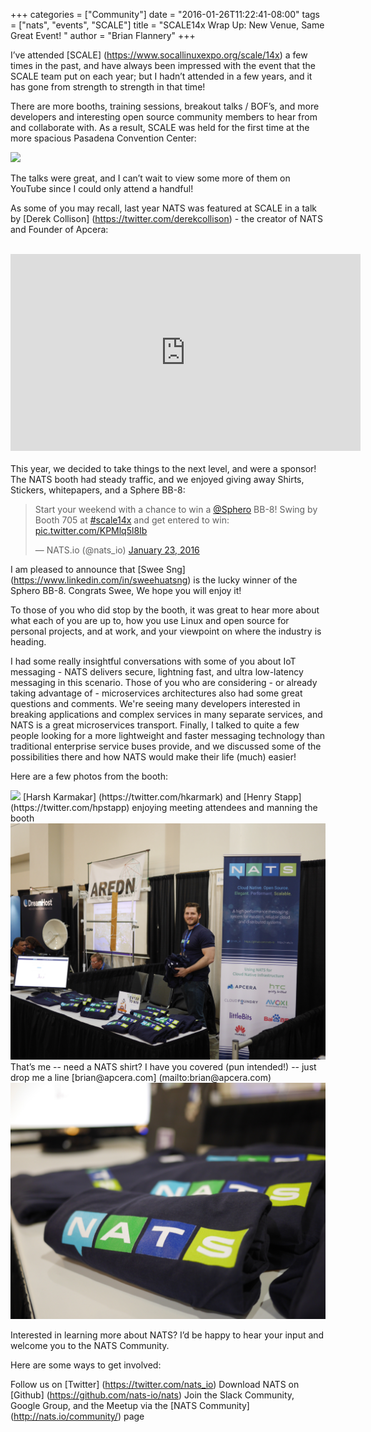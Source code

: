 +++
categories = ["Community"]
date = "2016-01-26T11:22:41-08:00"
tags = ["nats", "events", "SCALE"]
title = "SCALE14x Wrap Up: New Venue, Same Great Event! "
author = "Brian Flannery"
+++

I’ve attended [SCALE] (https://www.socallinuxexpo.org/scale/14x) a few times in the past, and have always been impressed with the event that the SCALE team put on each year; but I hadn’t attended in a few years, and it has gone from strength to strength in that time!

There are more booths, training sessions, breakout talks / BOF’s, and more developers and interesting open source community members to hear from and collaborate with. As a result, SCALE was held for the first time at the more spacious Pasadena Convention Center:

<img src="/img/blog/20160121_084632.jpg">

The talks were great, and I can’t wait to view some more of them on YouTube since I could only attend a handful!

As some of you may recall, last year NATS was featured at SCALE in a talk by [Derek Collison] (https://twitter.com/derekcollison) - the creator of NATS and Founder of Apcera:

<br>

<iframe width="560" height="315" src="https://www.youtube.com/embed/5GcAgMPECxE" frameborder="0" allowfullscreen></iframe>
<br>

<br>
This year, we decided to take things to the next level, and were a sponsor!  The NATS booth had steady traffic, and we enjoyed giving away Shirts, Stickers, whitepapers, and a Sphere BB-8:


<blockquote class="twitter-tweet" lang="en"><p lang="en" dir="ltr">Start your weekend with a chance to win a <a href="https://twitter.com/Sphero">@Sphero</a> BB-8! Swing by Booth 705 at <a href="https://twitter.com/hashtag/scale14x?src=hash">#scale14x</a> and get entered to win: <a href="https://t.co/KPMlq5l8Ib">pic.twitter.com/KPMlq5l8Ib</a></p>&mdash; NATS.io (@nats_io) <a href="https://twitter.com/nats_io/status/690905559252373505">January 23, 2016</a></blockquote>
<script async src="//platform.twitter.com/widgets.js" charset="utf-8"></script>




I am pleased to announce that [Swee Sng] (https://www.linkedin.com/in/sweehuatsng) is the lucky winner of the Sphero BB-8. Congrats Swee, We hope you will enjoy it!

To those of you who did stop by the booth, it was great to hear more about what each of you are up to, how you use Linux and open source for personal projects, and at work, and your viewpoint on where the industry is heading.

I had some really insightful conversations with some of you about IoT messaging - NATS delivers secure, lightning fast, and ultra low-latency messaging in this scenario. Those of you who are considering - or already taking advantage of - microservices architectures also had some great questions and comments. We're seeing many developers interested in breaking applications and complex services in many separate services, and NATS is a great microservices transport. Finally, I talked to quite a few people looking for a more lightweight and faster messaging technology than traditional enterprise service buses provide, and we discussed some of the possibilities there and how NATS would make their life (much) easier!

Here are a few photos from the booth:


<img src="/img/blog/20160121_084632.jpg">
[Harsh Karmakar] (https://twitter.com/hkarmark) and [Henry Stapp] (https://twitter.com/hpstapp) enjoying meeting attendees and manning the booth


<img src="src/blog/IMG_0431.JPG">
That’s me -- need a NATS shirt? I have you covered (pun intended!) -- just drop me a line [brian@apcera.com] (mailto:brian@apcera.com)

<img src="src/blog/IMG_0430.JPG">

Interested in learning more about NATS? I’d be happy to hear your input and welcome you to the NATS Community.

Here are some ways to get involved:

Follow us on [Twitter] (https://twitter.com/nats_io)
Download NATS on [Github] (https://github.com/nats-io/nats)
Join the Slack Community, Google Group, and the Meetup via the [NATS Community] (http://nats.io/community/) page
